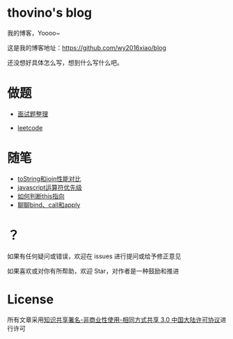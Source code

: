 # thovino's blog

我的博客，Yoooo~  

这是我的博客地址：https://github.com/wy2016xiao/blog

还没想好具体怎么写，想到什么写什么吧。


# 做题

- [面试题整理](https://github.com/wy2016xiao/blog/blob/master/questions/questions.md)

- [leetcode](https://github.com/wy2016xiao/leetcode)

# 随笔

- [toString和join性能对比](https://github.com/wy2016xiao/blog/blob/master/anything/toString%E5%92%8Cjoin%E6%80%A7%E8%83%BD%E5%AF%B9%E6%AF%94.md)
- [javascript运算符优先级](https://github.com/wy2016xiao/blog/blob/master/anything/javascript%E8%BF%90%E7%AE%97%E7%AC%A6%E4%BC%98%E5%85%88%E7%BA%A7.md)
- [如何判断this指向](https://github.com/wy2016xiao/blog/blob/master/anything/%E5%A6%82%E4%BD%95%E5%88%A4%E6%96%ADthis%E6%8C%87%E5%90%91.md)
- [聊聊bind、call和apply](https://github.com/wy2016xiao/blog/blob/master/anything/%E8%81%8A%E8%81%8Abind%E3%80%81call%E5%92%8Capply.md)

# ？

如果有任何疑问或错误，欢迎在 issues 进行提问或给予修正意见

如果喜欢或对你有所帮助，欢迎 Star，对作者是一种鼓励和推进

# License

所有文章采用[知识共享署名-非商业性使用-相同方式共享 3.0 中国大陆许可协议](https://creativecommons.org/licenses/by-nc-sa/3.0/cn/)进行许可
